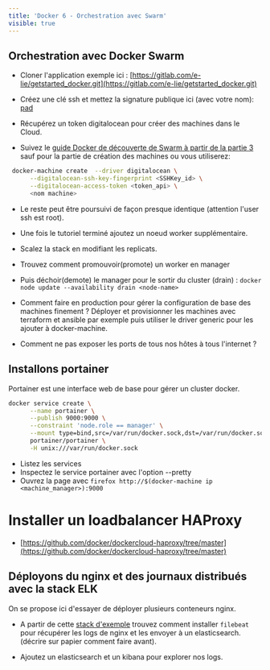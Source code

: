```yaml
---
title: 'Docker 6 - Orchestration avec Swarm'
visible: true
---
```


## Orchestration avec Docker Swarm

- Cloner l'application exemple ici : [https://gitlab.com/e-lie/getstarted_docker.git](https://gitlab.com/e-lie/getstarted_docker.git)

- Créez une clé ssh et mettez la signature publique ici (avec votre nom): [pad](https://quotidien.framapad.org/p/ssh-pubkey-sharing-442)

- Récupérez un token digitalocean pour créer des machines dans le Cloud.

- Suivez le [guide Docker de découverte de Swarm à partir de la partie 3](https://docs.docker.com/get-started/part3/) sauf pour la partie de création des machines ou vous utiliserez:

```bash
 docker-machine create  --driver digitalocean \
      --digitalocean-ssh-key-fingerprint <SSHKey_id> \
      --digitalocean-access-token <token_api> \
      <nom machine>
```

- Le reste peut être poursuivi de façon presque identique (attention l'user ssh est root).
- Une fois le tutoriel terminé ajoutez un noeud worker supplémentaire.
- Scalez la stack en modifiant les replicats.
- Trouvez comment promouvoir(promote) un worker en manager
- Puis déchoir(demote) le manager pour le sortir du cluster (drain) : `docker node update --availability drain <node-name>`

- Comment faire en production pour gérer la configuration de base des machines finement ? Déployer et provisionner les machines avec terraform et ansible par exemple puis utiliser le driver generic pour les ajouter à docker-machine.
  
- Comment ne pas exposer les ports de tous nos hôtes à tous l'internet ?

## Installons portainer

Portainer est une interface web de base pour gérer un cluster docker.

```bash
docker service create \
      --name portainer \
      --publish 9000:9000 \
      --constraint 'node.role == manager' \
      --mount type=bind,src=/var/run/docker.sock,dst=/var/run/docker.sock \
      portainer/portainer \
      -H unix:///var/run/docker.sock
```

- Listez les services
- Inspectez le service portainer avec l'option --pretty
- Ouvrez la page avec `firefox http://$(docker-machine ip <machine_manager>):9000`


# Installer un loadbalancer HAProxy

- [https://github.com/docker/dockercloud-haproxy/tree/master](https://github.com/docker/dockercloud-haproxy/tree/master)


## Déployons du nginx et des journaux distribués avec la stack ELK

On se propose ici d'essayer de déployer plusieurs conteneurs nginx.

- A partir de cette [stack d'exemple](https://discuss.elastic.co/t/nginx-filebeat-elk-docker-swarm-help/130512) trouvez comment installer `filebeat` pour récupérer les logs de nginx et les envoyer à un elasticsearch. (décrire sur papier comment faire avant).
  
- Ajoutez un elasticsearch et un kibana pour explorer nos logs.


